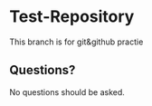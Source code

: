 # Test-Repository
This branch is for git&github practie
## Questions?
No questions should be asked.
